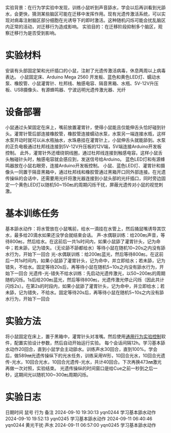 实验背景：在行为学实验中发现，训练小鼠听到声音舔水，学会以后再训看到光舔水，会更快，猜测某些脑区可能在迁移中发挥作用。现有光遗传激活系统，可以实现对病毒注射脑区部分细胞在光诱导下的即时激活。这种随机闪烁可能会扰乱脑区内正常的活动，对迁移行为造成影响。
实验目的：在迁移阶段抑制多个脑区，观察迁移行为是否受到影响。

# 实验材料
安装有头部固定架和光纤插口的小鼠，注射了光遗传激活病毒，休息两周以上病毒表达。
小鼠固定床、Arduino Mega 2560 开发板、蓝色和黄色LED灯、蠕动水泵、橡胶管、小鼠灌胃针、杜邦线、触感电容、隔音黑箱、水瓶、5V-12V升压板、USB摄像头、有源蜂鸣器、宁波远明光遗传激光器、光纤

# 设备部署
小鼠通过头架固定在床上，嘴前放置灌胃针，使得小鼠能且仅能伸舌头恰好碰到针头。灌胃针管后部连接橡胶管，橡胶管连接蠕动水泵，水泵另一端连接水瓶，这样水泵开动时就可以从水瓶抽水，水珠悬挂在灌胃针上，小鼠伸舌头就能舔到。水泵的正负电极通过杜邦线连接到5V-12V升压板的12V端，5V端连接Arduino开发板控制。
此外，灌胃针外还缠绕铜线圈，通过杜邦线连接到触感电容。这样小鼠舌头触碰针头时，触感电容就会感应到，发送信号给Arduino。
蓝色LED灯和有源蜂鸣器放在小鼠右眼旁，连接Arduino开发板控制。
小鼠、蓝色LED灯、灌胃针和摄像头一同置于隔音黑箱中，通过杜邦线和橡胶管通过黑箱开口同外部连接。在光遗传操纵的会话中，还需要用光纤将激光器连接到小鼠头部的光纤插口，同时旁边固定一个黄色LED灯以随机50~150㎳的周期闪烁干扰，屏蔽光遗传对小鼠的视觉刺激。

# 基本训练任务
基本舔水动作：将水管放在小鼠嘴前，给水一滴挂在水管上，然后捅鼠嘴诱导其饮水，最多给20滴水如果还没学会就结束会话。
声-水偶联训练：给200㎳声音，等待800㎳，然后给水。在这前后一共1s时间内，如果小鼠舔了灌胃针头，记为命中；若未舔，记为错失。（无论舔不舔都给水）等待小鼠在随机10~20s之内没有舔水行为，开始下一回合
光-水偶联训练：给200㎳蓝光，然后等待800㎳，在这前后一共1s时间内，如果小鼠舔了灌胃针头，记为命中，并立即给水；若未舔，记为错失，不给水。固定等待20s后，再等待小鼠在随机5~10s之内没有舔水行为，开始下一回合
光遗传-光-错失不给水训练：先启动光遗传激光，以50~200㎳的周期随机闪烁。1s后给200㎳蓝光，然后等待800㎳，光遗传激光停止闪烁（因此共计闪烁2s）。在第2s的时段内，如果小鼠舔了灌胃针头，记为命中，并立即给水；若未舔，记为错失，不给水。固定等待20s后，再等待小鼠在随机5~10s之内没有舔水行为，开始下一回合

# 实验方法
将小鼠固定在床上，置于黑箱中，灌胃针头对准嘴。然后使用[通用行为实验控制](https://github.com/ShanghaitechGuanjisongLab/Generic-Behavioural-Experimental-Control)软件，配置实验设计参数，然后自动开始运行实验。
每个会话间隔12h。学习基本舔水动作20回合，直到小鼠学会主动舔水。训练声水30回合，直到100%。学会后，做589㎚光遗传操纵下的光水任务，训练采用W形，10回合光水，10回合光遗传-光水，10回合光水，10回合光遗传-光水，共计40回合。下次再换473㎚激光再做一次对照，实验结束。
光遗传操纵的时间窗口是给Cue之前一秒到之后一秒，这期间光以随机100~300㎳周期闪烁。

# 实验日志
日期时间				鼠号	行为			备注
2024-09-10 19:30:13	yqn0244	学习基本舔水动作
2024-09-10 19:52:13	yqn0245	学习基本舔水动作
2024-09-11 06:40:46	yqn0244	黄光干扰·声水
2024-09-11 06:57:00	yqn0245	学习基本舔水动作